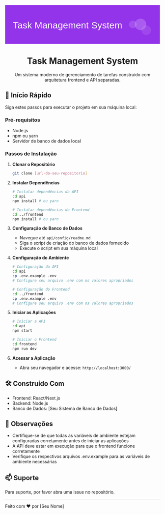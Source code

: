 <div align="center">

<svg viewBox="0 0 800 200" xmlns="http://www.w3.org/2000/svg">
  <rect width="800" height="200" fill="#9333EA"/>
  <text x="40" y="120" font-family="Arial" font-size="48" fill="white">Task Management System</text>
  <circle cx="700" cy="100" r="30" fill="white" opacity="0.2"/>
  <circle cx="660" cy="100" r="20" fill="white" opacity="0.15"/>
  <circle cx="730" cy="130" r="25" fill="white" opacity="0.1"/>
</svg>

# Task Management System

Um sistema moderno de gerenciamento de tarefas construído com arquitetura frontend e API separadas.

</div>

## 🚀 Início Rápido

Siga estes passos para executar o projeto em sua máquina local:

### Pré-requisitos

- Node.js
- npm ou yarn
- Servidor de banco de dados local

### Passos de Instalação

1. **Clonar o Repositório**
   ```bash
   git clone [url-do-seu-repositorio]
   ```

2. **Instalar Dependências**
   ```bash
   # Instalar dependências da API
   cd api
   npm install # ou yarn

   # Instalar dependências do Frontend
   cd ../frontend
   npm install # ou yarn
   ```

3. **Configuração do Banco de Dados**
   - Navegue até `api/config/readme.md`
   - Siga o script de criação do banco de dados fornecido
   - Execute o script em sua máquina local

4. **Configuração do Ambiente**
   ```bash
   # Configuração da API
   cd api
   cp .env.example .env
   # Configure seu arquivo .env com os valores apropriados

   # Configuração do Frontend
   cd ../frontend
   cp .env.example .env
   # Configure seu arquivo .env com os valores apropriados
   ```

5. **Iniciar as Aplicações**
   ```bash
   # Iniciar a API
   cd api
   npm start

   # Iniciar o Frontend
   cd frontend
   npm run dev
   ```

6. **Acessar a Aplicação**
   - Abra seu navegador e acesse: `http://localhost:3000/`

## 🛠️ Construído Com

- Frontend: React/Next.js
- Backend: Node.js
- Banco de Dados: [Seu Sistema de Banco de Dados]

## 📝 Observações

- Certifique-se de que todas as variáveis de ambiente estejam configuradas corretamente antes de iniciar as aplicações
- A API deve estar em execução para que o frontend funcione corretamente
- Verifique os respectivos arquivos .env.example para as variáveis de ambiente necessárias

## 📫 Suporte

Para suporte, por favor abra uma issue no repositório.

---

Feito com ❤️ por [Seu Nome]
